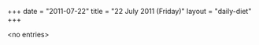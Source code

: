 +++
date = "2011-07-22"
title = "22 July 2011 (Friday)"
layout = "daily-diet"
+++


\<no entries\>

